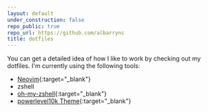 ```yaml
---
layout: default
under_construction: false
repo_public: true
repo_url: https://github.com/albarrync
title: dotfiles
---
```


You can get a detailed idea of how I like to work by checking out my dotfiles.
I'm currently using the following tools:
* [Neovim](https://neovim.io){:target="_blank"}
* zshell
* [oh-my-zshell](https://ohmyz.sh){:target="_blank"}
* [powerlevel10k Theme](https://github.com/romkatv/powerlevel10k){:target="_blank"}

